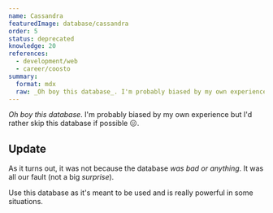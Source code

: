 ```yaml
---
name: Cassandra
featuredImage: database/cassandra
order: 5
status: deprecated
knowledge: 20
references:
  - development/web
  - career/coosto
summary:
  format: mdx
  raw: _Oh boy this database_. I'm probably biased by my own experience but I'd rather skip this database if possible 😖.
---
```


_Oh boy this database_. I'm probably biased by my own experience but I'd rather skip this database if possible 😖.

## Update

As it turns out, it was not because the database _was bad or anything_. It was all our fault (not a big _surprise_).

Use this database as it's meant to be used and is really powerful in some situations.
